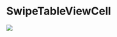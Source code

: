 # SwipeTableViewCell

![](https://github.com/hello--world/SwipeTableViewCell/blob/master/Screenshots/Screenshots1.gif?raw=true)
